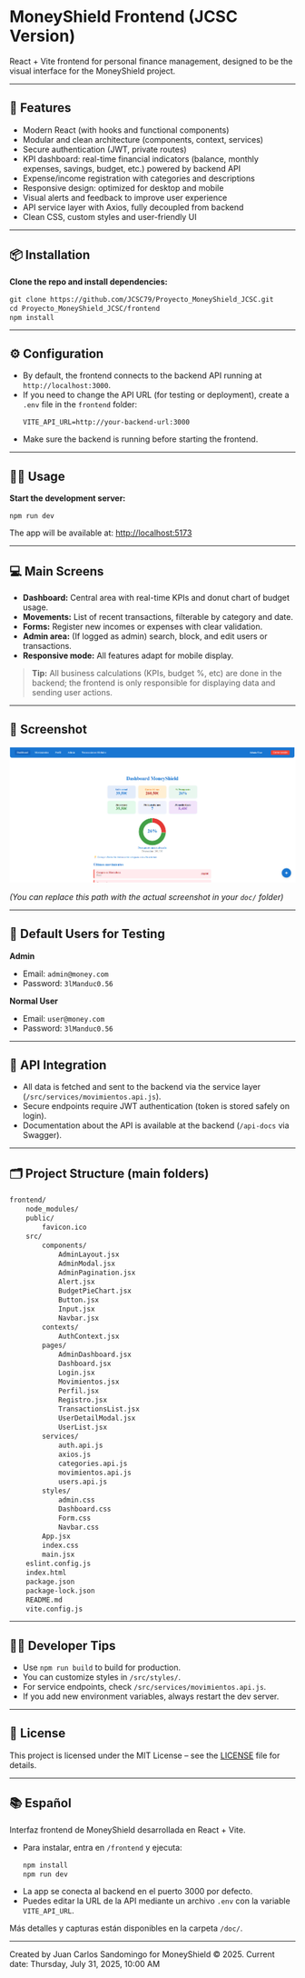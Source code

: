 # MoneyShield Frontend (JCSC Version)

React + Vite frontend for personal finance management, designed to be the visual interface for the MoneyShield project.

---

## 🚀 Features

- Modern React (with hooks and functional components)
- Modular and clean architecture (components, context, services)
- Secure authentication (JWT, private routes)
- KPI dashboard: real-time financial indicators (balance, monthly expenses, savings, budget, etc.) powered by backend API
- Expense/income registration with categories and descriptions
- Responsive design: optimized for desktop and mobile
- Visual alerts and feedback to improve user experience
- API service layer with Axios, fully decoupled from backend
- Clean CSS, custom styles and user-friendly UI

---

## 📦 Installation

**Clone the repo and install dependencies:**
```
git clone https://github.com/JCSC79/Proyecto_MoneyShield_JCSC.git
cd Proyecto_MoneyShield_JCSC/frontend
npm install
```


---

## ⚙️ Configuration

- By default, the frontend connects to the backend API running at `http://localhost:3000`.
- If you need to change the API URL (for testing or deployment), create a `.env` file in the `frontend` folder:
    ```
    VITE_API_URL=http://your-backend-url:3000
    ```
- Make sure the backend is running before starting the frontend.

---

## 🏃‍♂️ Usage

**Start the development server:**

```
npm run dev
```


The app will be available at: [http://localhost:5173](http://localhost:5173)

---

## 💻 Main Screens

- **Dashboard:** Central area with real-time KPIs and donut chart of budget usage.
- **Movements:** List of recent transactions, filterable by category and date.
- **Forms:** Register new incomes or expenses with clear validation.
- **Admin area:** (If logged as admin) search, block, and edit users or transactions.
- **Responsive mode:** All features adapt for mobile display.

> **Tip:** All business calculations (KPIs, budget %, etc) are done in the backend; the frontend is only responsible for displaying data and sending user actions.

---

## 📸 Screenshot

![MoneyShield Dashboard](../doc/captura_dashboard.png)

*(You can replace this path with the actual screenshot in your `doc/` folder)*

---

## 👤 Default Users for Testing

**Admin**
- Email: `admin@money.com`
- Password: `3lManduc0.56`

**Normal User**
- Email: `user@money.com`
- Password: `3lManduc0.56`

---

## 🔄 API Integration

- All data is fetched and sent to the backend via the service layer (`/src/services/movimientos.api.js`).
- Secure endpoints require JWT authentication (token is stored safely on login).
- Documentation about the API is available at the backend (`/api-docs` via Swagger).

---

## 🗂️ Project Structure (main folders)

```
frontend/
    node_modules/
    public/
        favicon.ico
    src/
        components/
            AdminLayout.jsx
            AdminModal.jsx
            AdminPagination.jsx
            Alert.jsx
            BudgetPieChart.jsx
            Button.jsx
            Input.jsx
            Navbar.jsx
        contexts/
            AuthContext.jsx
        pages/
            AdminDashboard.jsx
            Dashboard.jsx
            Login.jsx
            Movimientos.jsx
            Perfil.jsx
            Registro.jsx
            TransactionsList.jsx
            UserDetailModal.jsx
            UserList.jsx
        services/
            auth.api.js
            axios.js
            categories.api.js
            movimientos.api.js
            users.api.js
        styles/
            admin.css
            Dashboard.css
            Form.css
            Navbar.css
        App.jsx
        index.css
        main.jsx
    eslint.config.js
    index.html
    package.json
    package-lock.json
    README.md
    vite.config.js
```

---

## 🧑‍💻 Developer Tips

- Use `npm run build` to build for production.
- You can customize styles in `/src/styles/`.
- For service endpoints, check `/src/services/movimientos.api.js`.
- If you add new environment variables, always restart the dev server.

---

## 📄 License

This project is licensed under the MIT License – see the [LICENSE](../LICENSE) file for details.

---

## 📚 Español

Interfaz frontend de MoneyShield desarrollada en React + Vite.

- Para instalar, entra en `/frontend` y ejecuta:
    ```
    npm install
    npm run dev
    ```
- La app se conecta al backend en el puerto 3000 por defecto.
- Puedes editar la URL de la API mediante un archivo `.env` con la variable `VITE_API_URL`.

Más detalles y capturas están disponibles en la carpeta `/doc/`.

---

Created by Juan Carlos Sandomingo for MoneyShield © 2025.
Current date: Thursday, July 31, 2025, 10:00 AM

